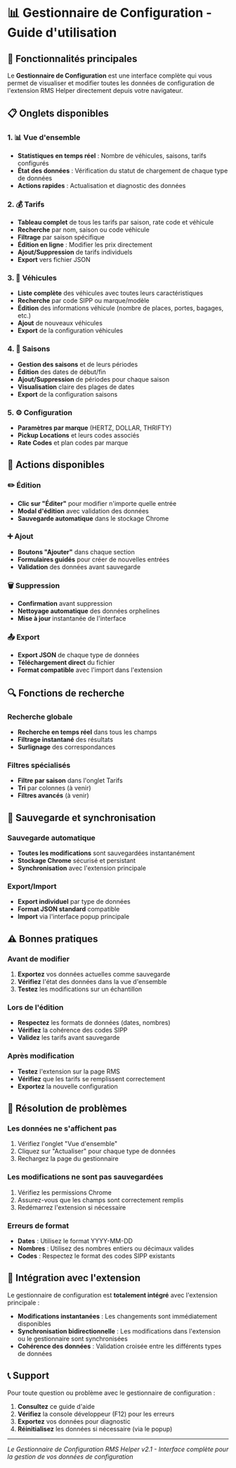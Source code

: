 # 📊 Gestionnaire de Configuration - Guide d'utilisation

## 🎯 Fonctionnalités principales

Le **Gestionnaire de Configuration** est une interface complète qui vous permet de visualiser et modifier toutes les données de configuration de l'extension RMS Helper directement depuis votre navigateur.

## 📋 Onglets disponibles

### 1. 📊 Vue d'ensemble
- **Statistiques en temps réel** : Nombre de véhicules, saisons, tarifs configurés
- **État des données** : Vérification du statut de chargement de chaque type de données
- **Actions rapides** : Actualisation et diagnostic des données

### 2. 💰 Tarifs
- **Tableau complet** de tous les tarifs par saison, rate code et véhicule
- **Recherche** par nom, saison ou code véhicule
- **Filtrage** par saison spécifique
- **Édition en ligne** : Modifier les prix directement
- **Ajout/Suppression** de tarifs individuels
- **Export** vers fichier JSON

### 3. 🚗 Véhicules
- **Liste complète** des véhicules avec toutes leurs caractéristiques
- **Recherche** par code SIPP ou marque/modèle
- **Édition** des informations véhicule (nombre de places, portes, bagages, etc.)
- **Ajout** de nouveaux véhicules
- **Export** de la configuration véhicules

### 4. 📅 Saisons
- **Gestion des saisons** et de leurs périodes
- **Édition** des dates de début/fin
- **Ajout/Suppression** de périodes pour chaque saison
- **Visualisation** claire des plages de dates
- **Export** de la configuration saisons

### 5. ⚙️ Configuration
- **Paramètres par marque** (HERTZ, DOLLAR, THRIFTY)
- **Pickup Locations** et leurs codes associés
- **Rate Codes** et plan codes par marque

## 🔧 Actions disponibles

### ✏️ Édition
- **Clic sur "Éditer"** pour modifier n'importe quelle entrée
- **Modal d'édition** avec validation des données
- **Sauvegarde automatique** dans le stockage Chrome

### ➕ Ajout
- **Boutons "Ajouter"** dans chaque section
- **Formulaires guidés** pour créer de nouvelles entrées
- **Validation** des données avant sauvegarde

### 🗑️ Suppression
- **Confirmation** avant suppression
- **Nettoyage automatique** des données orphelines
- **Mise à jour** instantanée de l'interface

### 📤 Export
- **Export JSON** de chaque type de données
- **Téléchargement direct** du fichier
- **Format compatible** avec l'import dans l'extension

## 🔍 Fonctions de recherche

### Recherche globale
- **Recherche en temps réel** dans tous les champs
- **Filtrage instantané** des résultats
- **Surlignage** des correspondances

### Filtres spécialisés
- **Filtre par saison** dans l'onglet Tarifs
- **Tri** par colonnes (à venir)
- **Filtres avancés** (à venir)

## 💾 Sauvegarde et synchronisation

### Sauvegarde automatique
- **Toutes les modifications** sont sauvegardées instantanément
- **Stockage Chrome** sécurisé et persistant
- **Synchronisation** avec l'extension principale

### Export/Import
- **Export individuel** par type de données
- **Format JSON standard** compatible
- **Import** via l'interface popup principale

## ⚠️ Bonnes pratiques

### Avant de modifier
1. **Exportez** vos données actuelles comme sauvegarde
2. **Vérifiez** l'état des données dans la vue d'ensemble
3. **Testez** les modifications sur un échantillon

### Lors de l'édition
- **Respectez** les formats de données (dates, nombres)
- **Vérifiez** la cohérence des codes SIPP
- **Validez** les tarifs avant sauvegarde

### Après modification
- **Testez** l'extension sur la page RMS
- **Vérifiez** que les tarifs se remplissent correctement
- **Exportez** la nouvelle configuration

## 🚨 Résolution de problèmes

### Les données ne s'affichent pas
1. Vérifiez l'onglet "Vue d'ensemble"
2. Cliquez sur "Actualiser" pour chaque type de données
3. Rechargez la page du gestionnaire

### Les modifications ne sont pas sauvegardées
1. Vérifiez les permissions Chrome
2. Assurez-vous que les champs sont correctement remplis
3. Redémarrez l'extension si nécessaire

### Erreurs de format
- **Dates** : Utilisez le format YYYY-MM-DD
- **Nombres** : Utilisez des nombres entiers ou décimaux valides
- **Codes** : Respectez le format des codes SIPP existants

## 🔄 Intégration avec l'extension

Le gestionnaire de configuration est **totalement intégré** avec l'extension principale :

- **Modifications instantanées** : Les changements sont immédiatement disponibles
- **Synchronisation bidirectionnelle** : Les modifications dans l'extension ou le gestionnaire sont synchronisées
- **Cohérence des données** : Validation croisée entre les différents types de données

## 📞 Support

Pour toute question ou problème avec le gestionnaire de configuration :

1. **Consultez** ce guide d'aide
2. **Vérifiez** la console développeur (F12) pour les erreurs
3. **Exportez** vos données pour diagnostic
4. **Réinitialisez** les données si nécessaire (via le popup)

---

*Le Gestionnaire de Configuration RMS Helper v2.1 - Interface complète pour la gestion de vos données de configuration*
